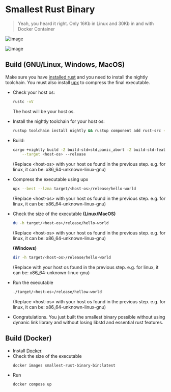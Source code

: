 # Smallest Rust Binary

> Yeah, you heard it right. Only 16Kb in Linux and 30Kb in and with Docker Container

![image](https://github.com/sanjib-sen/smallest-rust-binary/assets/54777542/7741cc90-1512-48df-8950-85d6cf51ab2a)

![image](https://github.com/sanjib-sen/smallest-rust-binary/assets/54777542/850292ef-8861-408c-b03b-d7335b3568d7)


## Build (GNU/Linux, Windows, MacOS)

Make sure you have [installed rust](https://www.rust-lang.org/tools/install) and you need to install the nightly toolchain.
You must also install [upx](https://upx.github.io/) to compress the final executable. 

- Check your host os:
  ```sh
  rustc -vV
  ```
  The host will be your host os.

- Install the nightly toolchain for your host os:
  ```sh
  rustup toolchain install nightly && rustup component add rust-src --toolchain nightly  
  ```
- Build:
  ```sh
  cargo +nightly build -Z build-std=std,panic_abort -Z build-std-features=panic_immediate_abort \
      --target <host-os> --release
  ```
  (Replace \<host-os> with your host os found in the previous step. e.g. for linux, it can be: x86_64-unknown-linux-gnu)

- Compress the executable using upx
  ```sh
  upx --best --lzma target/<host-os>/release/hello-world
  ```
  (Replace \<host-os> with your host os found in the previous step. e.g. for linux, it can be: x86_64-unknown-linux-gnu)

- Check the size of the executable
  **(Linux/MacOS)**
  ```sh
  du -h target/<host-os>/release/hello-world
  ```
  (Replace \<host-os> with your host os found in the previous step. e.g. for linux, it can be: x86_64-unknown-linux-gnu)

  **(Windows)**
  ```sh
  dir -h target/<host-os>/release/hello-world
  ```
  (Replace <host-os> with your host os found in the previous step. e.g. for linux, it can be: x86_64-unknown-linux-gnu)

- Run the executable
  ```sh
  ./target/<host-os>/release/hellow-world
  ```
  (Replace \<host-os> with your host os found in the previous step. e.g. for linux, it can be: x86_64-unknown-linux-gnu)

- Congratulations. You just built the smallest binary possible without using dynanic link library and without losing libstd and essential rust features. 

## Build (Docker)

- Install [Docker](https://docs.docker.com/get-docker/)
- Check the size of the executable
  ```sh
  docker images smallest-rust-binary-bin:latest
  ```
- Run
  ```sh
  docker compose up
  ```
